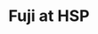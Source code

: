 ---
layout: place
title: "Fuji at HSP"
permalink: /massachusetts/boston/fuji-at-hsp.html
stateAbbr: MA
stateName: Massachusetts
cityName: Boston
seo:
  name: "Fuji at HSP"
  type: Restaurant
  links: http://www.fujiathsp.com/
description: "Looking for sushi in Boston, Massachusetts? Check out Fuji at HSP for a delightful Japanese dining experience. Enjoy a variety of sushi and other dishes in a..."
place_id: ChIJ8y5TSGtx44kRTpz5koxmTwM
photos:
  - name: >-
      places/ChIJ8y5TSGtx44kRTpz5koxmTwM/photos/AeeoHcIsJW6YOALGsNtmpBdKmaLhy9yywbgobuEPioismUO5AopLIfwQWMVSDaYgCcRu4iwJqoXCbE22n3vcmlVP5UDcnOi6-NLMOheEm7AXmXopKx6os0wOgrbTqV-QWDQnnV-5hh2dVkq8jwvEWMxjbgFvijQSrJWZkqF2JUVftuZopwvwiRIcQcofc7Vbj93eh3O6wfNefo_chnaYoWflZ16uKfe2or2kBbiuyIUdTcOaAk3S4CzdUaBGVL-sS3cNKa9zBYMX6WZemHSp0WR6NcelDIuWrqOdQeZ349jGHaKYqUBKabkg6jsLZ-i2lf3HzprG4rsM55Mt2MpSFYD4_cpICaDbCC4F6PgrIq-NWNJeuEnRH1stFlsyXB_pc3pk0wjzSu5ZChA5j3p-kvt5AG6gPDDIQFQuxGRI8BR4dMZn6g
    widthPx: 4000
    heightPx: 3000
    authorAttributions:
      - displayName: Tyler Miller
        uri: https://maps.google.com/maps/contrib/105732783188177786768
        photoUri: >-
          https://lh3.googleusercontent.com/a/ACg8ocJQxN9EvfjWPcChuh1GlsiknX5c7Gc5i0CSw8-uvdPfk6g5dw=s100-p-k-no-mo
    flagContentUri: >-
      https://www.google.com/local/imagery/report/?cb_client=maps_api_places.places_api&image_key=!1e10!2sCIHM0ogKEICAgICuh43oUA&hl=en-US
    googleMapsUri: >-
      https://www.google.com/maps/place//data=!3m4!1e2!3m2!1sCIHM0ogKEICAgICuh43oUA!2e10!4m2!3m1!1s0x89e3716b48532ef3:0x34f668c92f99c4e
  - name: >-
      places/ChIJ8y5TSGtx44kRTpz5koxmTwM/photos/AeeoHcJHnMISL6SbXYOx6PRfk133imYOYo3qUOzrXuAzoZ2vrsoAO5x5HDBXgzic_OLF2anPSejnAq-J0ZCd3sAa-ciJp3u7NdFFU1Alp87Iw62i6qzo9_HaHgKcuGFLCfDGQ1X29T9dLLhDPF9EtDW2NnshbraG0AGZURE88oPoqCv4VVSNGijQCe5VhB3nvCbVmm6zDpXw9DOxWKw79Va9yXPKZktVXvVL7j6mvlCwQCp5UPbSuMo5vxR5Axu8bDPvtOf2hY3V572S3ASQx1pFHytjND2HPeS6TJLzpi5z5w89tw
    widthPx: 3125
    heightPx: 3125
    authorAttributions:
      - displayName: Fuji at HSP
        uri: https://maps.google.com/maps/contrib/112151886121834553368
        photoUri: >-
          https://lh3.googleusercontent.com/a-/ALV-UjW4CcctiubVfk-hjUbvTnglKv_4897tKS63-FzUo9bdr3dJ7LY=s100-p-k-no-mo
    flagContentUri: >-
      https://www.google.com/local/imagery/report/?cb_client=maps_api_places.places_api&image_key=!1e10!2sAF1QipPh4OwPGlJ6cIznGEnDJzUg5EAD2VG2vXEdnl5V&hl=en-US
    googleMapsUri: >-
      https://www.google.com/maps/place//data=!3m4!1e2!3m2!1sAF1QipPh4OwPGlJ6cIznGEnDJzUg5EAD2VG2vXEdnl5V!2e10!4m2!3m1!1s0x89e3716b48532ef3:0x34f668c92f99c4e
  - name: >-
      places/ChIJ8y5TSGtx44kRTpz5koxmTwM/photos/AeeoHcJyqfCtK_Ug5eOb2bkq0yVUZCuu0tvX1Tr0ism4R6DTRfhPBDnsaEZshUjKqWjSpjPopZwnvh_O5uzgSs0_cReZy7SJcXnwoWYbx7GjL34tXU2b5RMmLom7HsJoFsrg2q8xURTyamzIcRxbYG7fZwR_UtBpNe8zxgCwJr1qnvF98MRdAWlxdGukbGmnrh2ztW7Mz-xpmux5jLwWa7bOSJtmj5EjaqBFJMXpBQgw9rUWdehshX40rTMgBJNfU26iuOiafN1yqDAdaQ2NhHlWB3RB8omim17CjHHeiGruB_DSsrzGPMghiDosU_AGqSXa9fEBQ8S-smk4xqFyBXGgEiGCILwpGp6mkbPotMLzG9uLDPS8ddgYbA0vdH9DFfaD8wbLxTdusGvEZ4ltwC9d5gtxVZW71evlBTrhjteftQQvLw
    widthPx: 4032
    heightPx: 3024
    authorAttributions:
      - displayName: Brian Bagenstose
        uri: https://maps.google.com/maps/contrib/116057290281299545965
        photoUri: >-
          https://lh3.googleusercontent.com/a-/ALV-UjXNF7OryICh9A-ZrSrOyiRaf-sU3A1ZtXtlBTC-l87I3OOc23rK=s100-p-k-no-mo
    flagContentUri: >-
      https://www.google.com/local/imagery/report/?cb_client=maps_api_places.places_api&image_key=!1e10!2sCIHM0ogKEICAgMDw5uzHNA&hl=en-US
    googleMapsUri: >-
      https://www.google.com/maps/place//data=!3m4!1e2!3m2!1sCIHM0ogKEICAgMDw5uzHNA!2e10!4m2!3m1!1s0x89e3716b48532ef3:0x34f668c92f99c4e
  - name: >-
      places/ChIJ8y5TSGtx44kRTpz5koxmTwM/photos/AeeoHcKlVrPYPf-7B6X_8OJlLyka-S68WGSMJwhDZDzRWHmtYHjSg9cr-LLnX79dFfNygIrubZgd1mabgnpD-hY3ObenbAoobyGej2jqTgq-iyrmfIbDBOflzzkS0XhNyerDKMw3ewJFgCz7WYRGn1FyUtPcj6C3KVM8Sxgu3XtFa6y2Oo-qH6ClGWlJ0sQt5UBc-3Qc4653703KdG99nfXp4MJvnlvFwdT6zl5e0FCp_naFX3FcQENBVVv9ha3i_z6NM_PvKvwCVXrEygQxbOXMxZbf7fIMH0tgmFmjkxfoxgdtJg
    widthPx: 1500
    heightPx: 1000
    authorAttributions:
      - displayName: Fuji at HSP
        uri: https://maps.google.com/maps/contrib/112151886121834553368
        photoUri: >-
          https://lh3.googleusercontent.com/a-/ALV-UjW4CcctiubVfk-hjUbvTnglKv_4897tKS63-FzUo9bdr3dJ7LY=s100-p-k-no-mo
    flagContentUri: >-
      https://www.google.com/local/imagery/report/?cb_client=maps_api_places.places_api&image_key=!1e10!2sAF1QipMfmrUHDIX0X7FImerxJpOCdgMEjAB7S5U-b8Ag&hl=en-US
    googleMapsUri: >-
      https://www.google.com/maps/place//data=!3m4!1e2!3m2!1sAF1QipMfmrUHDIX0X7FImerxJpOCdgMEjAB7S5U-b8Ag!2e10!4m2!3m1!1s0x89e3716b48532ef3:0x34f668c92f99c4e
  - name: >-
      places/ChIJ8y5TSGtx44kRTpz5koxmTwM/photos/AeeoHcIFa8PW0rEg9X8ag6DMt_jgE50ntlcePgP3urmwainticTzJjAuboHeHqkS5eo-fz7jU81iiNoWyRGQ1QOzLCalOSYAU1b-m9sphiKIul9UiY8s-QXqZrZjUhAdcPemUoFRNCw4peyD3gO1mfIk4EFfeMrs_qXTpsbnNGYNEENm-i7kVBB8w9EC-2daxLJ9HublQu4-YO-RI7I39EpAco4xpy_V9zmAgQB_FNFTs5tigcjnA2ZpinRKcew-cAluKjXcdRWiF18sRwKEXjN0-us8U0GjFNppQq9ST2lAOXiaRg
    widthPx: 1500
    heightPx: 1000
    authorAttributions:
      - displayName: Fuji at HSP
        uri: https://maps.google.com/maps/contrib/112151886121834553368
        photoUri: >-
          https://lh3.googleusercontent.com/a-/ALV-UjW4CcctiubVfk-hjUbvTnglKv_4897tKS63-FzUo9bdr3dJ7LY=s100-p-k-no-mo
    flagContentUri: >-
      https://www.google.com/local/imagery/report/?cb_client=maps_api_places.places_api&image_key=!1e10!2sAF1QipNZtYto-h3u5zeZP69gmoki_EP2Teun7QTMcj49&hl=en-US
    googleMapsUri: >-
      https://www.google.com/maps/place//data=!3m4!1e2!3m2!1sAF1QipNZtYto-h3u5zeZP69gmoki_EP2Teun7QTMcj49!2e10!4m2!3m1!1s0x89e3716b48532ef3:0x34f668c92f99c4e
  - name: >-
      places/ChIJ8y5TSGtx44kRTpz5koxmTwM/photos/AeeoHcJHXNRPEFd-e69GK91cQbHlyoKuA5D3566Fo_nu_YR0zDscgWB081t8vi7q3iUTbUEkjnFrC5TNDD2ozsM3_bcy4zxNUHlEbtjce6rp3Cj0NeXpPIz_hca6FHuHdfPEH7zzDMeMEpqjmP6_d2zCcle4c_EA-TjZemx4m2RaX8ySH6X-e5fUmGkiZBsWov5Xc25RnvVTWVy0FFrrCULtztLbla4OtnML53mm1KPiaqiEqawhlhXWYdG4zBdXNfL5tRb-mrQ9MWuc4_ayfSVqstYLUYkLe0BbBddH1whgzknkCMSPu_94v8B8A7u9E445EUsHcaekBSJJDSet4-CUTRZ_JJh3rx8qGI2AdB00uT-MukdxaXlFb20PQh7OV4JInvjNnq-WP3-7dJh-i_rcnC2vgkz2SMpJ0kLqUOqFt8r2Q0eD
    widthPx: 3024
    heightPx: 4032
    authorAttributions:
      - displayName: Topsan Deharring
        uri: https://maps.google.com/maps/contrib/115896339245548840931
        photoUri: >-
          https://lh3.googleusercontent.com/a-/ALV-UjXMUm91Rnc_Bag42eMR1nDPU1GtAFoWxJLXjTI75-lAdLVtySYG=s100-p-k-no-mo
    flagContentUri: >-
      https://www.google.com/local/imagery/report/?cb_client=maps_api_places.places_api&image_key=!1e10!2sCIHM0ogKEICAgICZzNe58gE&hl=en-US
    googleMapsUri: >-
      https://www.google.com/maps/place//data=!3m4!1e2!3m2!1sCIHM0ogKEICAgICZzNe58gE!2e10!4m2!3m1!1s0x89e3716b48532ef3:0x34f668c92f99c4e
  - name: >-
      places/ChIJ8y5TSGtx44kRTpz5koxmTwM/photos/AeeoHcJ6KA1gspELYZGis0xAxq6_Ce-6Rl16paLhInq5wWHwLWgK2ULEYD5f2oGrovWtIfof2CWJdyF7W3Ew220tK0HGP9uE8HWf6ao4NJoOPmLHpzxvKjbNgKACkiiqZ5Mddi4-ATJ3T-0ylOmY1_renVhs5r_Qnkyup1ruy0HzY8mDFTnAazGlZTGvaiwERQegZ12uZCroBkVczY-KegkIOQQtWtB06reWwxGpdBdYHu77fBo0LnB-CgqV3dZurYgJKQduz_G52nwpKCEZyUJq7Zi94qTScSvs3oqOJf4Dk2v0AD8qYs9xkjmfG98hlbMUj2zU5XoBys92-a9SahC60Cj9pBo6y0lxyePIoInjo6T47NED1m4JuaOxmywpnqxHgdViRrSDAnf6ywAlWbpNzACX9_QBJFdegwX3wvPUELCrY6U
    widthPx: 3537
    heightPx: 2652
    authorAttributions:
      - displayName: TANIA RODRIGUEZ
        uri: https://maps.google.com/maps/contrib/107000917982874609368
        photoUri: >-
          https://lh3.googleusercontent.com/a-/ALV-UjW79iIDWAeydWsL_ovy3NzlT59lGKQHhU4y3h3FbIBmmqzGT1AAww=s100-p-k-no-mo
    flagContentUri: >-
      https://www.google.com/local/imagery/report/?cb_client=maps_api_places.places_api&image_key=!1e10!2sCIHM0ogKEICAgICjxpKf0wE&hl=en-US
    googleMapsUri: >-
      https://www.google.com/maps/place//data=!3m4!1e2!3m2!1sCIHM0ogKEICAgICjxpKf0wE!2e10!4m2!3m1!1s0x89e3716b48532ef3:0x34f668c92f99c4e
  - name: >-
      places/ChIJ8y5TSGtx44kRTpz5koxmTwM/photos/AeeoHcI1ipAmXq24KP84DV543Kz0SkPPVtLmB66VZMj3DYfubTEJE9rX-bMGQMtYB-N57z6oWMF6ScyMskhNYpsrNVEAjQTuSGLCIQpcnF90bATrSKHqpAdsFtYg4fiFPOJY0uOgvkbGPWyU_vvTjNaV0j_aebB11WekS037K5OFIBJQvUwScmNcIZJ-EuIFiWmYoeYUen3ThwQyR8_N6poqU6nD8ihlH3fBJTLl5NzI97eyKApT8eIolJyLZPR_PqIjWrJPvbOo0U5gBR-FzpmkkZehS67fb_T3-uwpHDJqduvvXg
    widthPx: 1500
    heightPx: 1000
    authorAttributions:
      - displayName: Fuji at HSP
        uri: https://maps.google.com/maps/contrib/112151886121834553368
        photoUri: >-
          https://lh3.googleusercontent.com/a-/ALV-UjW4CcctiubVfk-hjUbvTnglKv_4897tKS63-FzUo9bdr3dJ7LY=s100-p-k-no-mo
    flagContentUri: >-
      https://www.google.com/local/imagery/report/?cb_client=maps_api_places.places_api&image_key=!1e10!2sAF1QipMoBTVI8eyIFDewDbUsL26_IhuJ74jkAMryL4mq&hl=en-US
    googleMapsUri: >-
      https://www.google.com/maps/place//data=!3m4!1e2!3m2!1sAF1QipMoBTVI8eyIFDewDbUsL26_IhuJ74jkAMryL4mq!2e10!4m2!3m1!1s0x89e3716b48532ef3:0x34f668c92f99c4e
  - name: >-
      places/ChIJ8y5TSGtx44kRTpz5koxmTwM/photos/AeeoHcLXbsk30abGKE-J1MZa7hL-nfyCuaiisntuYzslvXzNA2R97Xbu3o0pS4MagLz4rQe1I78KVaJ_Agkb4ZRY9oj5r9KZA7BHSlAIr1A4JXLpVmkUV0H6FZayFqGIxYz57_jrpMcPLcbM5N3Gjq1w4zgF2U6U1ZN5Njf6FqDWcAvgZDm8AjQ8jEd0Q23NsOQDnPCsH62ODj6BN2Iq3oqnSXn-Zg-G4YZHnLwVWm5G17EJc-P7UUTYP6E8P598aswhy1S_cD0zdJaTDauH546nQ5parMD8aXc1A4MXDMqtGddVJB4yJW6ZIrtKdSmTgZ-cM_9Goaa__oTZvl_HCLAqocnkohNlROiIail5-fQ60aNKQXLtXwgs_msfDGWxUus3ERVgV_ER34ki9m_iGPPHNiaDRpANFkyaKNy3_Z7dfzuqwshM
    widthPx: 3024
    heightPx: 4032
    authorAttributions:
      - displayName: Brian Bagenstose
        uri: https://maps.google.com/maps/contrib/116057290281299545965
        photoUri: >-
          https://lh3.googleusercontent.com/a-/ALV-UjXNF7OryICh9A-ZrSrOyiRaf-sU3A1ZtXtlBTC-l87I3OOc23rK=s100-p-k-no-mo
    flagContentUri: >-
      https://www.google.com/local/imagery/report/?cb_client=maps_api_places.places_api&image_key=!1e10!2sCIHM0ogKEICAgMDw5uzH1AE&hl=en-US
    googleMapsUri: >-
      https://www.google.com/maps/place//data=!3m4!1e2!3m2!1sCIHM0ogKEICAgMDw5uzH1AE!2e10!4m2!3m1!1s0x89e3716b48532ef3:0x34f668c92f99c4e
  - name: >-
      places/ChIJ8y5TSGtx44kRTpz5koxmTwM/photos/AeeoHcIVarkgR1eYY6p4jmxeyot3rirH5clOEfJVmbHOroGMa_sqPnQgzNVyogtqU47f3vfvAoPZraB8b2pTXvKxTQlNaM4TD0gfuBpqzR_ypaLrXlgh2fIAqfDzaE1jHFg89T0wqzfFbCdJZmjetzrEWCro-O47ckne42ybDu7g8HhErQtsx-E5m0azfd7vlABE24rl_aUfnBKexroEXlTJMl0ZEg76-S1DLaAsI9uvMAwaHwWO4v2i6W3gUlV0fIuzr9FRWX8dn9r2y6q8Iun5JZzMZZ-bbKy0Bw4FiC7LxzjHiwYcg_Qk2lLOKJGYuNznR7pHn01x6xMehCwlg3a8cHTExTbNQD27VIcu-YcTU443Z2aGFs5LjFOrVLvAWzVJaTyZ4wvOPmW8n2DZVJrJRhkKlqPDwDdeAaiYcy0aCvpxvIJH
    widthPx: 4000
    heightPx: 3000
    authorAttributions:
      - displayName: Tyler Miller
        uri: https://maps.google.com/maps/contrib/105732783188177786768
        photoUri: >-
          https://lh3.googleusercontent.com/a/ACg8ocJQxN9EvfjWPcChuh1GlsiknX5c7Gc5i0CSw8-uvdPfk6g5dw=s100-p-k-no-mo
    flagContentUri: >-
      https://www.google.com/local/imagery/report/?cb_client=maps_api_places.places_api&image_key=!1e10!2sCIHM0ogKEICAgICuh43okAE&hl=en-US
    googleMapsUri: >-
      https://www.google.com/maps/place//data=!3m4!1e2!3m2!1sCIHM0ogKEICAgICuh43okAE!2e10!4m2!3m1!1s0x89e3716b48532ef3:0x34f668c92f99c4e
address: 100 High St, Boston, MA 02110, USA
street: 100 High St
city: Boston
state: MA
zip: '02110'
country: USA
neighborhood: Downtown
latitude: '42.354370'
longitude: '-71.055369'
accessibility_options:
  wheelchairAccessibleEntrance: true
business_status: OPERATIONAL
name: Fuji at HSP
google_maps_links:
  directionsUri: >-
    https://www.google.com/maps/dir//''/data=!4m7!4m6!1m1!4e2!1m2!1m1!1s0x89e3716b48532ef3:0x34f668c92f99c4e!3e0
  placeUri: https://maps.google.com/?cid=238522059221212238
  writeAReviewUri: >-
    https://www.google.com/maps/place//data=!4m3!3m2!1s0x89e3716b48532ef3:0x34f668c92f99c4e!12e1
  reviewsUri: >-
    https://www.google.com/maps/place//data=!4m4!3m3!1s0x89e3716b48532ef3:0x34f668c92f99c4e!9m1!1b1
  photosUri: >-
    https://www.google.com/maps/place//data=!4m3!3m2!1s0x89e3716b48532ef3:0x34f668c92f99c4e!10e5
primary_type: Sushi Restaurant
opening_hours:
  regular: null
  current: null
secondary_opening_hours:
  regular:
    weekdayDescriptions: null
    type: null
  current:
    weekdayDescriptions: null
    type: null
phone: (857) 239-8326
price_level: PRICE_LEVEL_MODERATE
price_range: null
rating: '4.5'
rating_count: 24
website: http://www.fujiathsp.com/
reviews:
  - name: >-
      places/ChIJ8y5TSGtx44kRTpz5koxmTwM/reviews/ChZDSUhNMG9nS0VJQ0FnSUNqeHBLZkV3EAE
    relativePublishTimeDescription: 11 months ago
    rating: 5
    text:
      text: >-
        Definitely we will repeat! We selected the Fall foliage special roll
        with crab, salmon, tuna… and the savor is woaa! Fantastic! It is the
        best sushi place close to Seaport! The food hall with the DJ is a great
        option for a Saturday afternoon!
      languageCode: en
    originalText:
      text: >-
        Definitely we will repeat! We selected the Fall foliage special roll
        with crab, salmon, tuna… and the savor is woaa! Fantastic! It is the
        best sushi place close to Seaport! The food hall with the DJ is a great
        option for a Saturday afternoon!
      languageCode: en
    authorAttribution:
      displayName: TANIA RODRIGUEZ
      uri: https://www.google.com/maps/contrib/107000917982874609368/reviews
      photoUri: >-
        https://lh3.googleusercontent.com/a-/ALV-UjW79iIDWAeydWsL_ovy3NzlT59lGKQHhU4y3h3FbIBmmqzGT1AAww=s128-c0x00000000-cc-rp-mo-ba4
    publishTime: '2024-04-20T20:34:29.890894Z'
    flagContentUri: >-
      https://www.google.com/local/review/rap/report?postId=ChZDSUhNMG9nS0VJQ0FnSUNqeHBLZkV3EAE&d=17924085&t=1
    googleMapsUri: >-
      https://www.google.com/maps/reviews/data=!4m6!14m5!1m4!2m3!1sChZDSUhNMG9nS0VJQ0FnSUNqeHBLZkV3EAE!2m1!1s0x89e3716b48532ef3:0x34f668c92f99c4e
  - name: >-
      places/ChIJ8y5TSGtx44kRTpz5koxmTwM/reviews/ChdDSUhNMG9nS0VJQ0FnSURKemZtSTh3RRAB
    relativePublishTimeDescription: a year ago
    rating: 5
    text:
      text: >-
        I’m writing this review as a regular—I go once or twice a week. You’d
        never think that sushi in a food hall is going to be amazing. But it is.
        I usually order ahead because it gets busy, and they always prepare it
        on time. The staff is pleasant and friendly.


        But let’s get to the most important part: the sushi is great! I’m really
        particular about the freshness of sushi, I can smell something off a
        mile away. But here, the quality is outstanding. The tuna is always a
        deep, dark red, and they even have toro tuna!! I opt for simple sashimi
        or basic rolls but their fancy rolls are so fun and different. Honestly,
        you probably won’t find better sushi takeout in the area.
      languageCode: en
    originalText:
      text: >-
        I’m writing this review as a regular—I go once or twice a week. You’d
        never think that sushi in a food hall is going to be amazing. But it is.
        I usually order ahead because it gets busy, and they always prepare it
        on time. The staff is pleasant and friendly.


        But let’s get to the most important part: the sushi is great! I’m really
        particular about the freshness of sushi, I can smell something off a
        mile away. But here, the quality is outstanding. The tuna is always a
        deep, dark red, and they even have toro tuna!! I opt for simple sashimi
        or basic rolls but their fancy rolls are so fun and different. Honestly,
        you probably won’t find better sushi takeout in the area.
      languageCode: en
    authorAttribution:
      displayName: Hrisoula G
      uri: https://www.google.com/maps/contrib/112232210840662039016/reviews
      photoUri: >-
        https://lh3.googleusercontent.com/a-/ALV-UjXbffaJ3BwXufh9db2rlDIQ-JRmAY4daQLpZAGN2qzVpsR1Qsq3=s128-c0x00000000-cc-rp-mo-ba4
    publishTime: '2023-07-21T23:17:32.663201Z'
    flagContentUri: >-
      https://www.google.com/local/review/rap/report?postId=ChdDSUhNMG9nS0VJQ0FnSURKemZtSTh3RRAB&d=17924085&t=1
    googleMapsUri: >-
      https://www.google.com/maps/reviews/data=!4m6!14m5!1m4!2m3!1sChdDSUhNMG9nS0VJQ0FnSURKemZtSTh3RRAB!2m1!1s0x89e3716b48532ef3:0x34f668c92f99c4e
  - name: >-
      places/ChIJ8y5TSGtx44kRTpz5koxmTwM/reviews/ChZDSUhNMG9nS0VJQ0FnSURkaHZDTGZ3EAE
    relativePublishTimeDescription: a year ago
    rating: 5
    text:
      text: >-
        One of the best poke bowls I've had in Boston. Will definitely come back
        to this place to try out the other dishes.
      languageCode: en
    originalText:
      text: >-
        One of the best poke bowls I've had in Boston. Will definitely come back
        to this place to try out the other dishes.
      languageCode: en
    authorAttribution:
      displayName: C Trinidad
      uri: https://www.google.com/maps/contrib/104012010982559860183/reviews
      photoUri: >-
        https://lh3.googleusercontent.com/a/ACg8ocK0zzhc2HVmhjWj_Di0muUc_-jX4mDQzc_kFopaBt_9iAPrsA=s128-c0x00000000-cc-rp-mo-ba3
    publishTime: '2024-02-23T01:35:07.636561Z'
    flagContentUri: >-
      https://www.google.com/local/review/rap/report?postId=ChZDSUhNMG9nS0VJQ0FnSURkaHZDTGZ3EAE&d=17924085&t=1
    googleMapsUri: >-
      https://www.google.com/maps/reviews/data=!4m6!14m5!1m4!2m3!1sChZDSUhNMG9nS0VJQ0FnSURkaHZDTGZ3EAE!2m1!1s0x89e3716b48532ef3:0x34f668c92f99c4e
  - name: >-
      places/ChIJ8y5TSGtx44kRTpz5koxmTwM/reviews/ChZDSUhNMG9nS0VJQ0FnSUN1aF9YSEdnEAE
    relativePublishTimeDescription: 2 years ago
    rating: 5
    text:
      text: >-
        Awesome Sushi! Had eel with salmon just makes for a great combo! The
        staff was so friendly and welcoming and the food was delicious!
      languageCode: en
    originalText:
      text: >-
        Awesome Sushi! Had eel with salmon just makes for a great combo! The
        staff was so friendly and welcoming and the food was delicious!
      languageCode: en
    authorAttribution:
      displayName: Tyler Miller
      uri: https://www.google.com/maps/contrib/105732783188177786768/reviews
      photoUri: >-
        https://lh3.googleusercontent.com/a/ACg8ocJQxN9EvfjWPcChuh1GlsiknX5c7Gc5i0CSw8-uvdPfk6g5dw=s128-c0x00000000-cc-rp-mo-ba5
    publishTime: '2022-08-07T17:07:31.351153Z'
    flagContentUri: >-
      https://www.google.com/local/review/rap/report?postId=ChZDSUhNMG9nS0VJQ0FnSUN1aF9YSEdnEAE&d=17924085&t=1
    googleMapsUri: >-
      https://www.google.com/maps/reviews/data=!4m6!14m5!1m4!2m3!1sChZDSUhNMG9nS0VJQ0FnSUN1aF9YSEdnEAE!2m1!1s0x89e3716b48532ef3:0x34f668c92f99c4e
  - name: >-
      places/ChIJ8y5TSGtx44kRTpz5koxmTwM/reviews/ChdDSUhNMG9nS0VJQ0FnTUNBcVlDQjhnRRAB
    relativePublishTimeDescription: 2 months ago
    rating: 5
    text:
      text: Good food and they brought out a birthday gong!
      languageCode: en
    originalText:
      text: Good food and they brought out a birthday gong!
      languageCode: en
    authorAttribution:
      displayName: Aiden Spicer
      uri: https://www.google.com/maps/contrib/105373227326297087382/reviews
      photoUri: >-
        https://lh3.googleusercontent.com/a-/ALV-UjUzsIKixCZArZrabXJ4qsaF_PewQu6ZcFuEVxe3vySPui6Ph2wk=s128-c0x00000000-cc-rp-mo
    publishTime: '2025-02-02T02:33:19.067732Z'
    flagContentUri: >-
      https://www.google.com/local/review/rap/report?postId=ChdDSUhNMG9nS0VJQ0FnTUNBcVlDQjhnRRAB&d=17924085&t=1
    googleMapsUri: >-
      https://www.google.com/maps/reviews/data=!4m6!14m5!1m4!2m3!1sChdDSUhNMG9nS0VJQ0FnTUNBcVlDQjhnRRAB!2m1!1s0x89e3716b48532ef3:0x34f668c92f99c4e
parking_options: null
payment_options:
  acceptsCreditCards: true
  acceptsDebitCards: true
  acceptsCashOnly: false
  acceptsNfc: true
allow_dogs: null
curbside_pickup: null
delivery: true
dine_in: true
good_for_children: null
good_for_groups: null
good_for_sports: false
live_music: false
menu_for_children: null
outdoor_seating: null
reservable: null
restroom: null
serves_beer: null
serves_breakfast: null
serves_brunch: null
serves_cocktails: null
serves_coffee: null
serves_dinner: true
serves_dessert: true
serves_lunch: true
serves_vegetarian_food: null
serves_wine: null
takeout: true
summary: null

---